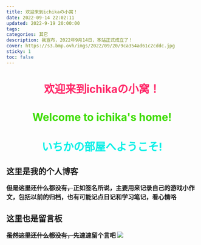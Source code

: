 ```yaml
---
title: 欢迎来到ichikaの小窝！
date: 2022-09-14 22:02:11
updated: 2022-9-19 20:00:00
tags: 
categories: 其它
description: 我宣布，2022年9月14日，本站正式成立了！
cover: https://s3.bmp.ovh/imgs/2022/09/20/9ca354ad61c2cddc.jpg
sticky: 1
toc: false
---
```

<h1 style="color:#ff2667" align="center">欢迎来到ichikaの小窝！</h1>
<h1 style="color:#3CDC00" align="center">Welcome to ichika's home!</h1>
<h1 style="color:#00EFE6" align="center">いちかの部屋へようこそ!</h1>

## 这里是我的个人博客
<b style="font-size:16px"><del>但是这里还什么都没有，</del>正如签名所说，主要用来记录自己的游戏小作文，包括以前的归档，也有可能记点日记和学习笔记，看心情咯</b>
## 这里也是留言板

<b style="font-size:16px"><del>虽然这里还什么都没有，</del>先速速留个言吧</b>
![](https://s3.bmp.ovh/imgs/2022/09/20/69ad449c795917df.png)
